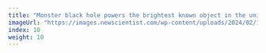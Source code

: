 ```yaml
---
title: "Monster black hole powers the brightest known object in the universe"
imageUrl: "https://images.newscientist.com/wp-content/uploads/2024/02/19111344/SEI_191790689.jpg?width=600"
index: 10
weight: 10
---
```

